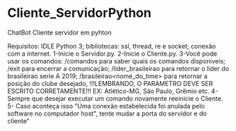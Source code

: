 # Cliente_ServidorPython
ChatBot Cliente servidor em pyhton

Requisitos: IDLE Python 3; bibliotecas: ssl, thread, re e socket; conexão com a internet.
1-Inicie o Servidor.py.
2-Inicie o Cliente.py.
3-Você pode usar os comandos: 
	/comandos para saber quais os comandos disponiveis;
	/exit para encerrar a comunicação; 
	/lider_brasileirao para retornar o lider do brasileirao serie A 2019;
	/brasileirao<nome_do_time> para retornar a posição do clube desejado, !!!LEMBRANDO, O PARAMETRO DEVE SER ESCRITO CORRETAMENTE!!! EX: Atlético-MG, São Paulo, 	Grêmio 
	etc.
4- Sempre que desejar executar um comando novamente reeinicie o Cliente.
5- Caso aconteça isso "Uma conexão estabelecida foi anulada pelo software no computador host", tente mudar a porta do servidor e do cliente"
